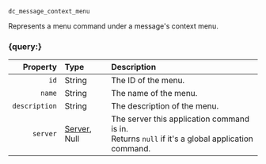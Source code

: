 `dc_message_context_menu`

Represents a menu command under a message's context menu.


### {query:}

|      Property | Type                              | Description                                                                                        |
|--------------:|:----------------------------------|:---------------------------------------------------------------------------------------------------|
|          `id` | String                            | The ID of the menu.                                                                                |
|        `name` | String                            | The name of the menu.                                                                              |
| `description` | String                            | The description of the menu.                                                                       |
|      `server` | [Server](/values/server.md), Null | The server this application command is in.<br>Returns `null` if it's a global application command. |